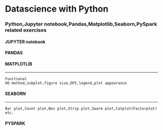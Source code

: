 # Datascience with Python
### Python,Jupyter notebook,Pandas,Matplotlib,Seaborn,PySpark related exercises
#### JUPYTER notebook

#### PANDAS

#### MATPLOTLIB
---
```
Functional
OO method,subplot,figure size,DPI,legend,plot appearance
```

#### SEABORN
---
```
Bar plot,Count plot,Box plot,Strip plot,Swarm plot,Catplot(Factorplot) etc.
```
#### PYSPARK
